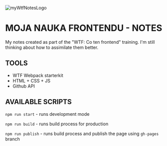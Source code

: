 ![myWtfNotesLogo](https://mir-cdn.behance.net/v1/rendition/project_modules/fs/85c71f90815521.5f10cd28aed53.jpg "Moja nauka Frontendu")

# MOJA NAUKA FRONTENDU - NOTES

My notes created as part of the "WTF: Co ten frontend" training. I'm still thinking about how to assimilate them better.

## TOOLS

- WTF Webpack starterkit
- HTML + CSS + JS
- Github API

## AVAILABLE SCRIPTS

`npm run start` - runs development mode

`npm run build` - runs build process for production

`npm run publish` - runs build process and publish the page using `gh-pages` branch

